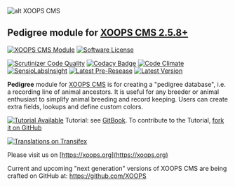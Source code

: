 ![alt XOOPS CMS](https://xoops.org/images/logoXoops4GithubRepository.png)
## Pedigree module for [XOOPS CMS 2.5.8+](https://xoops.org)
[![XOOPS CMS Module](https://img.shields.io/badge/XOOPS%20CMS-Module-blue.svg)](https://xoops.org)
[![Software License](https://img.shields.io/badge/license-GPL-brightgreen.svg?style=flat)](LICENSE)
 
[![Scrutinizer Code Quality](https://img.shields.io/scrutinizer/g/mambax7/pedigree.svg?style=flat)](https://scrutinizer-ci.com/g/mambax7/pedigree/?branch=master)
[![Codacy Badge](https://api.codacy.com/project/badge/grade/2d27c0023ee54f0b9ba2b5d17a68b2a5)](https://www.codacy.com/app/mambax7/pedigree)
[![Code Climate](https://img.shields.io/codeclimate/github/mambax7/pedigree.svg?style=flat)](https://codeclimate.com/github/mambax7/pedigree)
[![SensioLabsInsight](https://insight.sensiolabs.com/projects/e245555e-6957-4414-a2ee-202b2d5483c5/mini.png)](https://insight.sensiolabs.com/projects/e245555e-6957-4414-a2ee-202b2d5483c5)
[![Latest Pre-Resease](https://img.shields.io/github/tag/XoopsModules25x/pedigree.svg?style=flat)](https://github.com/XoopsModules25x/pedigree/tags/)
[![Latest Version](https://img.shields.io/github/release/XoopsModules25x/pedigree.svg?style=flat)](https://github.com/XoopsModules25x/pedigree/releases/)

**Pedigree** module for [XOOPS CMS](https://xoops.org) is for creating a "pedigree database", i.e. a recording line of animal ancestors. It  is useful for any breeder or animal enthusiast to simplify animal breeding and record keeping. Users can create extra fields, lookups and define custom colors.

[![Tutorial Available](https://xoops.org/images/tutorial-available-blue.svg)](https://www.gitbook.com/book/xoops/xoops-pedigree-module/) Tutorial: see [GitBook](https://www.gitbook.com/book/xoops/xoops-pedigree-module-tutorial/). 
To contribute to the Tutorial, [fork it on GitHub](https://github.com/XoopsDocs/pedigree-tutorial)

[![Translations on Transifex](https://xoops.org/images/translations-transifex-blue.svg)](https://www.transifex.com/xoops) 

Please visit us on  [https://xoops.org](https://xoops.org)

Current and upcoming "next generation" versions of XOOPS CMS are being crafted on GitHub at: https://github.com/XOOPS

